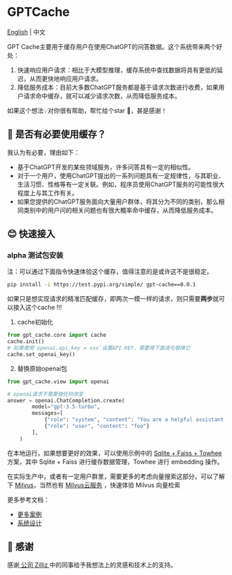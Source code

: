 # GPTCache

[English](README-CN.md) | 中文

GPT Cache主要用于缓存用户在使用ChatGPT的问答数据。这个系统带来两个好处：

1. 快速响应用户请求：相比于大模型推理，缓存系统中查找数据将具有更低的延迟，从而更快地响应用户请求。
2. 降低服务成本：目前大多数ChatGPT服务都是基于请求次数进行收费，如果用户请求命中缓存，就可以减少请求次数，从而降低服务成本。

如果这个想法💡对你很有帮助，帮忙给个star 🌟，甚是感谢！

## 🤔 是否有必要使用缓存？

我认为有必要，理由如下：

- 基于ChatGPT开发的某些领域服务，许多问答具有一定的相似性。
- 对于一个用户，使用ChatGPT提出的一系列问题具有一定规律性，与其职业、生活习惯、性格等有一定关联。例如，程序员使用ChatGPT服务的可能性很大程度上与其工作有关。
- 如果您提供的ChatGPT服务面向大量用户群体，将其分为不同的类别，那么相同类别中的用户问的相关问题也有很大概率命中缓存，从而降低服务成本。

## 😊 快速接入

### alpha 测试包安装

注：可以通过下面指令快速体验这个缓存，值得注意的是或许这不是很稳定。

```bash
pip install -i https://test.pypi.org/simple/ gpt-cache==0.0.1
```

如果只是想实现请求的精准匹配缓存，即两次一模一样的请求，则只需要**两步**就可以接入这个cache !!!

1. cache初始化
```python
from gpt_cache.core import cache
cache.init()
# 如果使用`openai.api_key = xxx`设置API KEY，需要用下面语句替换它
cache.set_openai_key()
```
2. 替换原始openai包
```python
from gpt_cache.view import openai

# openai请求不需要做任何改变
answer = openai.ChatCompletion.create(
        model="gpt-3.5-turbo",
        messages=[
            {"role": "system", "content": "You are a helpful assistant."},
            {"role": "user", "content": "foo"}
        ],
    )
```

在本地运行，如果想要更好的效果，可以使用示例中的 [Sqlite + Faiss + Towhee](example/sf_towhee/sf_manager.py) 方案，其中 Sqlite + Faiss 进行缓存数据管理，Towhee 进行 embedding 操作。

在实际生产中，或者有一定用户群里，需要更多的考虑向量搜索这部分，可以了解下 [Milvus](https://github.com/milvus-io/milvus)，当然也有 [Milvus云服务](https://cloud.zilliz.com/) ，快速体验 Milvus 向量检索

更多参考文档：

- [更多案例](example/example.md)
- [系统设计](doc/system-cn.md)

## 🙏 感谢

感谢[ 公司 Zilliz ](https://zilliz.com/)中的同事给予我想法上的灵感和技术上的支持。